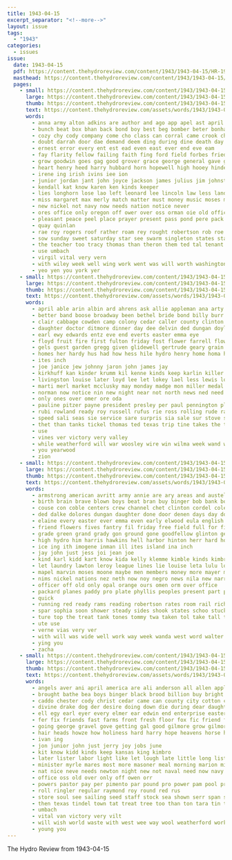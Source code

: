 ```yaml
---
title: 1943-04-15
excerpt_separator: "<!--more-->"
layout: issue
tags:
  - "1943"
categories:
  - issues
issue:
  date: 1943-04-15
  pdf: https://content.thehydroreview.com/content/1943/1943-04-15/HR-1943-04-15.pdf
  masthead: https://content.thehydroreview.com/content/1943/1943-04-15/masthead/HR-1943-04-15.jpg
  pages:
    - small: https://content.thehydroreview.com/content/1943/1943-04-15/small/HR-1943-04-15-01.jpg
      large: https://content.thehydroreview.com/content/1943/1943-04-15/large/HR-1943-04-15-01.jpg
      thumb: https://content.thehydroreview.com/content/1943/1943-04-15/thumbnails/HR-1943-04-15-01.jpg
      text: https://content.thehydroreview.com/assets/words/1943/1943-04-15/HR-1943-04-15-01.txt
      words:
        - anna army alton adkins are author and ago app apel ast april africa aster aud art american ath ary amos ale all
        - bunch beat box bhan back bond boy best beg bomber beter bonham been bone burch bey began blanchard buy bayon bonds both boys but bird beare bas big bees basic board bible bethel blunt bayonne banker bouts bay baby buys benefield billion better
        - cozy chy cody company come cho class can corral came crook churches coast college cheese collier crabbe caddo christian cloninger cage cast cope county christ course church cor current charles cecil cartwright clarence cal cake
        - doubt darrah door dae demand deem ding during dine death day ded dinner don done donald dun dies
        - ernest error every ent est ead even east ever end eve eam
        - fay flarity fellow failing faith fing ford field forbes friedman fell front fate full fight former for found face friday fried floyd friends fire forty from farm
        - grow goodwin goes gag good grover grace george general gave grandson gene
        - heart henry heed harry hubbard horn hopewell high hooey hinder hatfield huge hoy heer horton hailey hutton hydro held host hus has hold hope hooper hick herbert him hogan home hollywood her hundred house had hide howard har hag hague husband how hey
        - irene ing irish ivins iee ion
        - junior jordan jant john joyce jackson james julius jim johnston just jesus jay
        - kendall kat know karen ken kinds keeper
        - lies longhorn lose lao left leonard lee lincoln law less land life lines landing laughing lal leaders large loan link lass living long last logan
        - miss margaret max merly match matter must money music moses means moore members men myrle more mae mechanic moat may mary merry mille most march much miller minister man mar monday made mire might
        - new nickel not navy now needs nation notice never
        - ores office only oregon off ower over oss orman oie old officer ors
        - pleasant peace peel place prayer present pass pond pere pack part pay patric president portland phil pet public pickles petit press pie pal power post pum past people park pee plenty postal pray peek pen per
        - quay quinlan
        - rae roy rogers roof rather roam rey rought robertson rob roe record rolls rising ran run roa radi reynolds radio
        - sow sunday sweet saturday star see swarm singleton states state say sale saving she shearing som son saks starts ser shown service smith samuel shaw seal school side said sin seifert silver special signal second scale swing sha soon shadow sac such stutz sack set sen seta sons six sam shelter seven sang salute ship
        - the teacher too tracy thomas than theron them ted tal tenant thew towns tine town tom thing thi tie terence tobias tia tho tee tax take tha test tender tor trom
        - use umbach
        - virgil vital very vern
        - with wiley week well wing work went was will worth washington worl want way wien wash wil weatherford waller warren weit williams won war window while world weeks
        - yeo yen you york yer
    - small: https://content.thehydroreview.com/content/1943/1943-04-15/small/HR-1943-04-15-02.jpg
      large: https://content.thehydroreview.com/content/1943/1943-04-15/large/HR-1943-04-15-02.jpg
      thumb: https://content.thehydroreview.com/content/1943/1943-04-15/thumbnails/HR-1943-04-15-02.jpg
      text: https://content.thehydroreview.com/assets/words/1943/1943-04-15/HR-1943-04-15-02.txt
      words:
        - april able arin albin ard ahrens ask allie appleman ana arty all amarillo ast allen are and aldo
        - better band boose broadway been bethel bride bond billy burr bring blough beck birth brate bulk bill bertha betty bank buy bae but box ben
        - clair cabbage cowden camp colony cedar caller county clinton clausen can city call cay colom cox caddo crosswhite cost
        - daughter doctor ditmore dinner day dee delvin ded dungan doyle diego director
        - earl ewy edwards entz eve end everts easter emma eye
        - floyd fruit fire first fulton friday fost flower farrell flowers for fam fix frank folsom field farm
        - gels guest garden gregg given glidewell gertrude geary grain gas grover guy
        - homes her hardy hus had how hess hile hydro henry home homa harold happy holt hudson holl held hilda honor homer
        - ites inch
        - joe janice jew johnny jaron john james jay
        - kirkhuff kan kinder krumm kil kenne kinds keep karlin killer keith karl
        - livingston louise later loyd lee let lokey lael less lewis lovely landers leonard lett lawter
        - marti merl market mcclusky may monday madge mon miller medal mow mount might mound mac melvin mondi murday money mash men miss margaret mary most marcrum much many martin
        - norman now notice nin new night near not north news ned need
        - only ones over omer ore oda
        - pauline pitzer payne president presley per paul pennington pleasant pro poo pope pan planes pain plants patterson
        - rubi rowland ready roy russell rufus rie ross rolling rude rack rosser raymond ronnie
        - speed sali seas sie service sare surpris sia sale sur stove son spray see strong seeds side stele sunday stanley saturday sister sylvester safe seed south stull sell san sam set salvia sled supper sins
        - thet than tanks tickel thomas ted texas trip tine takes the them trees triplett
        - use
        - vines ver victory very valley
        - while weatherford will war woosley wire win wilma week wand wen went work with want was wendell wie
        - you yearwood
        - zion
    - small: https://content.thehydroreview.com/content/1943/1943-04-15/small/HR-1943-04-15-03.jpg
      large: https://content.thehydroreview.com/content/1943/1943-04-15/large/HR-1943-04-15-03.jpg
      thumb: https://content.thehydroreview.com/content/1943/1943-04-15/thumbnails/HR-1943-04-15-03.jpg
      text: https://content.thehydroreview.com/assets/words/1943/1943-04-15/HR-1943-04-15-03.txt
      words:
        - armstrong american avritt army annie are ary areas and austell agent ara arent aline arm aimee ann austria able alice amelia all anita april
        - birth brain brave blown boys beat bran buy binger bob bank bonds beth bal bend board barger body barn both bath bunk breath but beh bill beans blevins big bis basket ball bate boon been back buyers bette brown border bute
        - couse con coble centers crew channel chet clinton cordel cole cot clever cons can court clyde come county city common cleo carry clover chambers count certain care cach carolyn childre cane cordell card came caddo church chose
        - ded dalke dolores dungan daughter done door denen days day down dinner denison during dime
        - elaine every easter ever emma even early elwood eula english everett end
        - friend flowers fives fantry fil friday free field full for first fruit french florita fore force far fred fost fan few from friends frost frankie
        - grade green grand grady gon ground gone goodfellow glinton general grass gun gourd guns goh givens given gave guest guess ger good gene going
        - high hydro him harris hawkins hell harbor hinton herr hard holly how har held hume had hin heard head hold howd home her hour hotter house hundred
        - ice ing ith imogene inman ill ites island ina inch
        - jay john just jess joi jean joe
        - kind karl kidd kart know kida kelly klemme kimble kinds kimbro keep king kid
        - let laundry lawton leroy league lines lie louise leta lulu low lathe left leaders look later long luzon lond large lars
        - mapel marvin moses moone maybe men members money more mayer mae mon moke mccully mary maxine miss many millet must mildren melba made miner mean may most
        - nims nickel nations nez neth now noy negro news nila new narrow notice north nose night noe not
        - officer off old only opal orange ours omen orm over office
        - packard planes paddy pro plate phyllis peoples present part pat peat pera paper peter patsy pei polish petite poor plenty pee phon pick
        - quick
        - running red ready rams reading robertson rates room rail richard real rolling roads rally rem ress ramona regular road ram rock race roy rivet rice rita
        - spar sophia soon shower steady sides shook states schoo stuck small sek sale soy stiff side swe step she stall son six state snyder see sos schantz service season shall sister sweet score sur still surgeon seas sports spencer seeds staff sell sunny scott supply smith short sams soe spring slagell stunz story sons saturday spies saw stock sudan said slemp
        - ture top the treat tank tones tommy twa taken tol take tall toward trick tee thay thomas them tell talk toa trom then thing tanks than too tucker tain tea
        - ute use
        - verne vias very ver
        - with will was wide well work way week wanda west word walter white won while weatherford wing willie watch willer war world wonder weeks went welding write
        - ying you
        - zacha
    - small: https://content.thehydroreview.com/content/1943/1943-04-15/small/HR-1943-04-15-04.jpg
      large: https://content.thehydroreview.com/content/1943/1943-04-15/large/HR-1943-04-15-04.jpg
      thumb: https://content.thehydroreview.com/content/1943/1943-04-15/thumbnails/HR-1943-04-15-04.jpg
      text: https://content.thehydroreview.com/assets/words/1943/1943-04-15/HR-1943-04-15-04.txt
      words:
        - angels aver ani april america are ali anderson all allen apple army auxier american angeles and
        - brought bathe bea boys binger black brood billion buy bright business bird ben benning bordo brunt bridgeport bay bill but bran baptist better best begin bacon bears barber bette bible big been
        - caddo chester cody christ cedar came can county city cotton cane carruth crew canyon coach childre carl company charles child cutter carton churches call church christian cap chow cor come cheese croft camp class clinton cherry
        - divine drake dog der desire doing down die during dear daughter dick day dodge dise days dumas dress deli
        - ell egy earl eyer every elmer ear edwin end enterprise easter
        - fer fix friends fast farms front fresh floor fox fic friend fort fly foster far free fon for from fell fram ferm fare fruit farm few felton fed
        - going george gravel gove getting gal good gilmore grow gilmor guest grower grace
        - hair heads howze how holiness hard harry hope heavens horse her hatch hogan hondo hydro howse hammer hed heard him has hubbard home heaven head henke hink had half horton hes harvest
        - ivan ing
        - jon junior john just jerry joy jobs june
        - kit know kidd kinds keep kansas king kimbro
        - later lister labor light like let lough late little long list low letter
        - minister myrle mares most more masoner meal morning marion mill must much might mercy million men may mer moore mccullough miss mooney miller moses
        - nat nice neve needs newton night new not naval need now navy
        - office oss old over only off owen orr
        - powers pastor pay per pimento par pound pro power pam pool price pure pentecost part peoples points public pounds paper page
        - roll ringler regular raymond roy round red rus
        - store soul see sailing seed staff stock sea shown serr span sunday saturday such south spring sam staples sing sand states study still soon shearing sweep son seeds seat service streets school sale saye shorts sister star supply sports spanish sage say second station
        - then texas tindel town tat treat tree too than ton tara tin taal thomas trim them terr thon ten tucker taylor taken the thomason table
        - umbach
        - vital van victory very vilt
        - will wish world waste with west wee way wool weatherford working week warm work winters well war was wells winter
        - young you
---
```


The Hydro Review from 1943-04-15

<!--more-->

